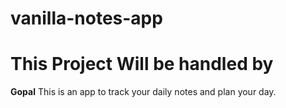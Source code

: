 # vanilla-notes-app

# This Project Will be handled by

**Gopal**
This is an app to track your daily notes and plan your day.
